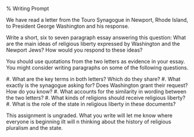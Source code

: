 % Writing Prompt

We have read a letter from the Touro Synagogue in Newport, Rhode Island,
to President George Washington and his response. 

Write a short, six to seven paragraph essay answering this question:
What are the main ideas of religious liberty expressed by Washington and
the Newport Jews? How would you respond to these ideas?

You should use quotations from the two letters as evidence in your
essay. You might consider writing paragraphs on some of the following
questions.

#.  What are the key terms in both letters? Which do they share?
#.  What exactly is the synagogue asking for? Does Washington grant
    their request? How do you know?
#.  What accounts for the similarity in wording between the two letters?
#.  What kinds of religions should receive religious liberty? 
#.  What is the role of the state in religious liberty in these
    documents?

This assignment is ungraded. What you write will let me know where
everyone is beginning iIt will n thinking about the history of religious
pluralism and the state.
